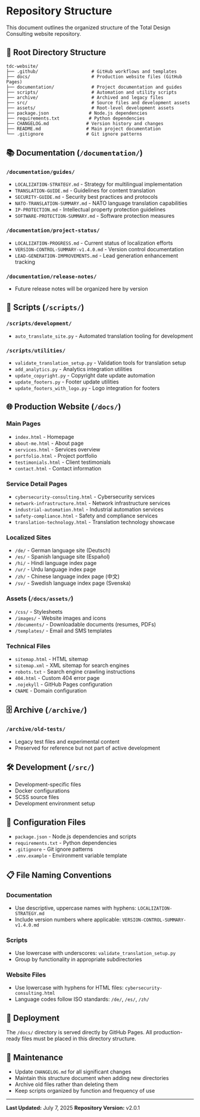 # Repository Structure

This document outlines the organized structure of the Total Design Consulting website repository.

## 📁 Root Directory Structure

```
tdc-website/
├── .github/                    # GitHub workflows and templates
├── docs/                       # Production website files (GitHub Pages)
├── documentation/              # Project documentation and guides
├── scripts/                    # Automation and utility scripts
├── archive/                    # Archived and legacy files
├── src/                        # Source files and development assets
├── assets/                     # Root-level development assets
├── package.json               # Node.js dependencies
├── requirements.txt           # Python dependencies
├── CHANGELOG.md              # Version history and changes
├── README.md                 # Main project documentation
└── .gitignore                # Git ignore patterns

```

## 📚 Documentation (`/documentation/`)

### `/documentation/guides/`
- `LOCALIZATION-STRATEGY.md` - Strategy for multilingual implementation
- `TRANSLATION-GUIDE.md` - Guidelines for content translation
- `SECURITY-GUIDE.md` - Security best practices and protocols
- `NATO-TRANSLATION-SUMMARY.md` - NATO language translation capabilities
- `IP-PROTECTION.md` - Intellectual property protection guidelines
- `SOFTWARE-PROTECTION-SUMMARY.md` - Software protection measures

### `/documentation/project-status/`
- `LOCALIZATION-PROGRESS.md` - Current status of localization efforts
- `VERSION-CONTROL-SUMMARY-v1.4.0.md` - Version control documentation
- `LEAD-GENERATION-IMPROVEMENTS.md` - Lead generation enhancement tracking

### `/documentation/release-notes/`
- Future release notes will be organized here by version

## 🔧 Scripts (`/scripts/`)

### `/scripts/development/`
- `auto_translate_site.py` - Automated translation tooling for development

### `/scripts/utilities/`
- `validate_translation_setup.py` - Validation tools for translation setup
- `add_analytics.py` - Analytics integration utilities
- `update_copyright.py` - Copyright date update automation
- `update_footers.py` - Footer update utilities
- `update_footers_with_logo.py` - Logo integration for footers

## 🌐 Production Website (`/docs/`)

### Main Pages
- `index.html` - Homepage
- `about-me.html` - About page
- `services.html` - Services overview
- `portfolio.html` - Project portfolio
- `testimonials.html` - Client testimonials
- `contact.html` - Contact information

### Service Detail Pages
- `cybersecurity-consulting.html` - Cybersecurity services
- `network-infrastructure.html` - Network infrastructure services
- `industrial-automation.html` - Industrial automation services
- `safety-compliance.html` - Safety and compliance services
- `translation-technology.html` - Translation technology showcase

### Localized Sites
- `/de/` - German language site (Deutsch)
- `/es/` - Spanish language site (Español)
- `/hi/` - Hindi language index page
- `/ur/` - Urdu language index page
- `/zh/` - Chinese language index page (中文)
- `/sv/` - Swedish language index page (Svenska)

### Assets (`/docs/assets/`)
- `/css/` - Stylesheets
- `/images/` - Website images and icons
- `/documents/` - Downloadable documents (resumes, PDFs)
- `/templates/` - Email and SMS templates

### Technical Files
- `sitemap.html` - HTML sitemap
- `sitemap.xml` - XML sitemap for search engines
- `robots.txt` - Search engine crawling instructions
- `404.html` - Custom 404 error page
- `.nojekyll` - GitHub Pages configuration
- `CNAME` - Domain configuration

## 🗄️ Archive (`/archive/`)

### `/archive/old-tests/`
- Legacy test files and experimental content
- Preserved for reference but not part of active development

## 🛠️ Development (`/src/`)

- Development-specific files
- Docker configurations
- SCSS source files
- Development environment setup

## 🔧 Configuration Files

- `package.json` - Node.js dependencies and scripts
- `requirements.txt` - Python dependencies
- `.gitignore` - Git ignore patterns
- `.env.example` - Environment variable template

## 📋 File Naming Conventions

### Documentation
- Use descriptive, uppercase names with hyphens: `LOCALIZATION-STRATEGY.md`
- Include version numbers where applicable: `VERSION-CONTROL-SUMMARY-v1.4.0.md`

### Scripts
- Use lowercase with underscores: `validate_translation_setup.py`
- Group by functionality in appropriate subdirectories

### Website Files
- Use lowercase with hyphens for HTML files: `cybersecurity-consulting.html`
- Language codes follow ISO standards: `/de/`, `/es/`, `/zh/`

## 🚀 Deployment

The `/docs/` directory is served directly by GitHub Pages. All production-ready files must be placed in this directory structure.

## 📝 Maintenance

- Update `CHANGELOG.md` for all significant changes
- Maintain this structure document when adding new directories
- Archive old files rather than deleting them
- Keep scripts organized by function and frequency of use

---

**Last Updated:** July 7, 2025
**Repository Version:** v2.0.1
